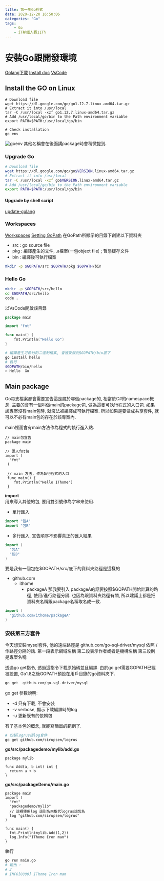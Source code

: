 ```yaml
---
title: 第一隻Go程式
date: 2020-12-20 16:50:06
categories: "Go"
tags:
    - Go
    - iT邦鐵人賽11Th
---
```

# 安裝Go跟開發環境
[Golang下載](https://golang.org/dl/)
[Install doc](https://golang.org/doc/install)
[VsCode](https://code.visualstudio.com/)
<!-- more -->
## Install the GO on Linux
```bash=
# Download file
wget https://dl.google.com/go/go1.12.7.linux-amd64.tar.gz
# Extract it into /usr/local
tar -C /usr/local -xzf go1.12.7.linux-amd64.tar.gz
# Add /usr/local/go/bin to the Path environment variable
export PATH=$PATH:/usr/local/go/bin

# Check installation
go env
```
![goenv](https://i.imgur.com/j62hYTR.png)
其他名稱會在後面講package時會稍微提到.

### Upgrade Go
```bash
# Download file
wget https://dl.google.com/go/go$VERSION.linux-amd64.tar.gz
# Extract it into /usr/local
tar -C /usr/local -xzf go$VERSION.linux-amd64.tar.gz
# Add /usr/local/go/bin to the Path environment variable
export PATH=$PATH:/usr/local/go/bin
```

#### Upgrade by shell script
[update-golang](https://github.com/udhos/update-golang)


### Workspaces
[Workspaces](https://golang.org/doc/code.html#Workspaces)
[Setting GoPath](https://github.com/golang/go/wiki/SettingGOPATH)
在GoPath所顯示的目錄下創建以下資料夾
* src : go source file
* pkg : 編譯產生的文件, .a檔案(一包object file) ; 暫態緩存文件
* bin : 編譯後可執行檔案
```bash
mkdir -p $GOPATH/src $GOPATH/pkg $GOPATH/bin
```

### Hello Go
```bash
mkdir -p $GOPATH/src/hello
cd $GOPATH/src/hello
code .
```
以VsCode開啟該目錄

```go
package main

import "fmt"

func main() {
	fmt.Println("Hello Go")
}
```
```bash
# 編譯產生可執行的二進制檔案, 會被安裝到$GOPATH/bin底下
go install hello
# 執行
$GOPATH/bin/hello
> Hello  Go
```

##  Main package
Go每支檔案都會需要宣告這是屬於哪個package的, 相當於C#的namespace概念.
主要的會有一個叫做main的package包, 做為這隻可執行程式的入口包. 
如果該專案沒有main包時, 就沒法被編譯成可執行檔案. 
所以如果是要做成共享套件, 就可以不必有main包的存在於該專案內. 

main裡面會有main方法作為程式的執行進入點.
```go=1
// main包宣告
package main

// 匯入fmt包
import (
  "fmt"
 )
 
 // main 方法, 作為執行程式的入口
 func main() {
    fmt.Println("Hello IThome")
 }
```

**import**  
用來導入其他的包, 要用雙引號作為字串來使用.
- 單行匯入
```go
import "包A"
import "包B"
```
- 多行匯入, 宣告順序不影響真正的匯入結果
```go
import (
  "包A"
  "包B"
)
```

要是我有一個包在$GOPATH/src/底下的資料夾路徑是這樣的
* github.com
    * ithome
        * packageA
那我要引入 packageA的話要按照$GOPATH開始計算的路徑, 使用/進行路徑分隔.
也因為跟資料夾路徑有關, 所以建議上都是把資料夾名稱跟package名稱取名成一致.
```go
import (
  "github.com/ithome/packageA"
)
```

### 安裝第三方套件
今天想安裝mysql套件, 他的遠端路徑是 github.com/go-sql-driver/mysql
依照 /作路徑分隔的話.
第一段表示網域名稱
第二段表示作者或者是機構名稱
第三段則是專案名稱

透過go get指令, 透過這指令下載原始碼並且編譯.
由於go get需要GOPATH已經被設置, Go1.8之後GOPATH預設在用戶目錄的go資料夾下.

```bash
go get  github.com/go-sql-driver/mysql
```

go get 參數說明:
- -d 只有下載, 不會安裝
- -v verbose, 顯示下載編譯時的log
- -u 更新既有的依賴包


有了基本包的概念, 就能寫簡單的範例了.
```bash
# 安裝logrus這log套件
go get github.com/sirupsen/logrus
```
**go/src/packagedemo/mylib/add.go**
```go=1
package mylib

func Add(a, b int) int {
  return a + b
}
```

**go/src/packageDemo/main.go**
```go=1
package main
import (
  "fmt"
  "packagedemo/mylib"
  // 這裡使用log 這別名來取代logrus這包名
  log "github.com/sirupsen/logrus"
)

func main() {
  fmt.Println(mylib.Add(1,2))
  log.Info("IThome Iron man")
}
```
執行
```bash
go run main.go
# 輸出 :
# 3
# INFO[0000] IThome Iron man  
```